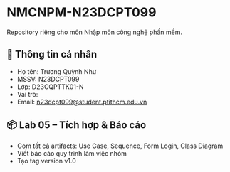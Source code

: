 # NMCNPM-N23DCPT099
Repository riêng cho môn Nhập môn công nghệ phần mềm.
## 👤 Thông tin cá nhân
- Họ tên: Trương Quỳnh Như
- MSSV: N23DCPT099
- Lớp: D23CQPTTK01-N
- Vai trò: 
- Email: n23dcpt099@student.ptithcm.edu.vn
## 📦 Lab 05 – Tích hợp & Báo cáo
- Gom tất cả artifacts: Use Case, Sequence, Form Login, Class Diagram
- Viết báo cáo quy trình làm việc nhóm
- Tạo tag version v1.0
